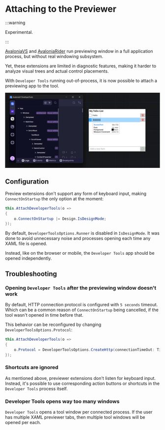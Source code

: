# Attaching to the Previewer

:::warning

Experimental.

:::

[AvaloniaVS](https://marketplace.visualstudio.com/items?itemName=AvaloniaTeam.AvaloniaVS) and [AvaloniaRider](https://plugins.jetbrains.com/plugin/14839-avaloniarider) run previewing window in a full application process, but without real windowing subsystem.

Yet, these extensions are limited in diagnostic features, making it harder to analyze visual trees and actual control placements.

With `Developer Tools` running out-of-process, it is now possible to attach a previewing app to the tool.

![Example of DevTools app attached to the previewer process](../assets/attaching-to-previewer.png)

## Configuration

Preview extensions don't support any form of keyboard input, making `ConnectOnStartup` the only option at the moment:

```csharp
this.AttachDeveloperTools(o =>
{
    o.ConnectOnStartup |= Design.IsDesignMode;
});
```

By default, `DeveloperToolsOptions.Runner` is disabled in `IsDesignMode`. It was done to avoid unnecessary noise and processes opening each time any XAML file is opened.

Instead, like on the browser or mobile, the `Developer Tools` app should be opened independently.

## Troubleshooting

### Opening `Developer Tools` after the previewing window doesn't work

By default, HTTP connection protocol is configured with `5 seconds` timeout. Which can be a common reason of `ConnectOnStartup` being cancelled, if the tool wasn't opened in time before that.

This behavior can be reconfigured by changing `DeveloperToolsOptions.Protocol`:

```csharp
this.AttachDeveloperTools(o =>
{
    o.Protocol = DeveloperToolsOptions.CreateHttp(connectionTimeOut: TimeSpan.FromMinutes(1));
});
```

### Shortcuts are ignored

As mentioned above, previewer extensions don't listen for keyboard input.
Instead, it's possible to use corresponding action buttons or shortcuts in the `Developer Tools` process itself.

### Developer Tools opens way too many windows

`Developer Tools` opens a tool window per connected process.
If the user has multiple XAML previewer tabs, then multiple tool windows will be opened per each.
